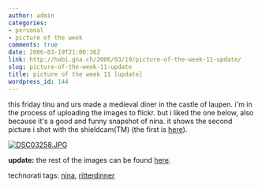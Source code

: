 ```yaml
---
author: admin
categories:
- personal
- picture of the week
comments: true
date: 2006-03-19T21:00:36Z
link: http://habi.gna.ch/2006/03/19/picture-of-the-week-11-update/
slug: picture-of-the-week-11-update
title: picture of the week 11 [update]
wordpress_id: 144
---
```


this friday tinu and urs made a medieval diner in the castle of laupen. i'm in the process of uploading the images to flickr. but i liked the one below, also because it's a good and funny snapshot of nina. it shows the second picture i shot with the shieldcam(TM)  (the first is [here](http://www.flickr.com/photos/habi/114875181/)).



[![DSC03258.JPG](http://habi.gna.ch/blog/images/DSC03258-tm.jpg)](http://habi.gna.ch/blog/images/DSC03258.jpg)







**update:** the rest of the images can be found [here](http://flickr.com/photos/habi/sets/72057594085755073/).





technorati tags: [nina](http://www.technorati.com/tag/nina), [ritterdinner](http://www.technorati.com/tag/ritterdinner)
